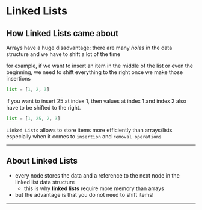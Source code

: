# Linked Lists

## How Linked Lists came about

Arrays have a huge disadvantage: there are many _holes_ in the data structure and we have to shift a lot of the time

for example, if we want to insert an item in the middle of the list or even the beginning, we need to shift everything to the right once we make those insertions

```python
list = [1, 2, 3]
```

if you want to insert 25 at index 1, then values at index 1 and index 2 also have to be shifted to the right.

```python
list = [1, 25, 2, 3]
```

`Linked Lists` allows to store items more efficiently than arrays/lists especially when it comes to `insertion` and `removal operations`

---

## About Linked Lists

- every node stores the data and a reference to the next node in the linked list data structure
  - this is why **linked lists** require more memory than arrays
- but the advantage is that you do not need to shift items!

---